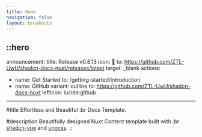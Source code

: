 ```yaml
---
title: Home
navigation: false
layout: breakouts
---
```


::hero
---
announcement:
  title: Release v0.8.13
  icon: 🎉
  to: https://github.com/ZTL-UwU/shadcn-docs-nuxt/releases/latest
  target: _blank
actions:
  - name: Get Started
    to: /getting-started/introduction
  - name: GitHub
    variant: outline
    to: https://github.com/ZTL-UwU/shadcn-docs-nuxt
    leftIcon: lucide:github
---
#title
Effortless and Beautiful :br Docs Template.

#description
Beautifully designed Nuxt Content template built with :br
[shadcn-vue](https://www.shadcn-vue.com) and [unocss](https://unocss.dev).
::

